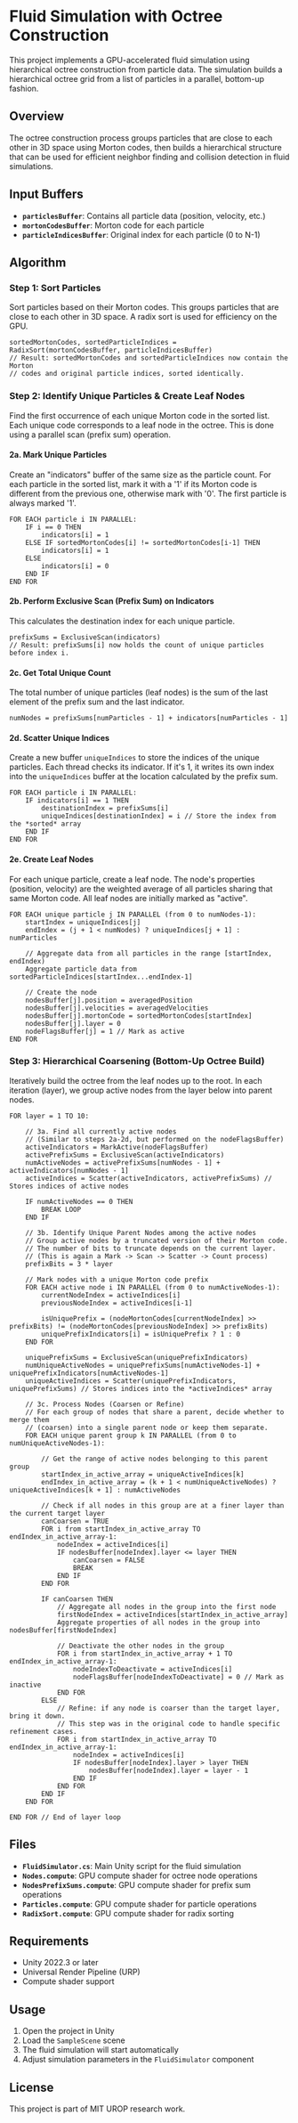 # Fluid Simulation with Octree Construction

This project implements a GPU-accelerated fluid simulation using hierarchical octree construction from particle data. The simulation builds a hierarchical octree grid from a list of particles in a parallel, bottom-up fashion.

## Overview

The octree construction process groups particles that are close to each other in 3D space using Morton codes, then builds a hierarchical structure that can be used for efficient neighbor finding and collision detection in fluid simulations.

## Input Buffers

- **`particlesBuffer`**: Contains all particle data (position, velocity, etc.)
- **`mortonCodesBuffer`**: Morton code for each particle
- **`particleIndicesBuffer`**: Original index for each particle (0 to N-1)

## Algorithm

### Step 1: Sort Particles

Sort particles based on their Morton codes. This groups particles that are close to each other in 3D space. A radix sort is used for efficiency on the GPU.

```pseudocode
sortedMortonCodes, sortedParticleIndices = RadixSort(mortonCodesBuffer, particleIndicesBuffer)
// Result: sortedMortonCodes and sortedParticleIndices now contain the Morton
// codes and original particle indices, sorted identically.
```

### Step 2: Identify Unique Particles & Create Leaf Nodes

Find the first occurrence of each unique Morton code in the sorted list. Each unique code corresponds to a leaf node in the octree. This is done using a parallel scan (prefix sum) operation.

#### 2a. Mark Unique Particles

Create an "indicators" buffer of the same size as the particle count. For each particle in the sorted list, mark it with a '1' if its Morton code is different from the previous one, otherwise mark with '0'. The first particle is always marked '1'.

```pseudocode
FOR EACH particle i IN PARALLEL:
    IF i == 0 THEN
        indicators[i] = 1
    ELSE IF sortedMortonCodes[i] != sortedMortonCodes[i-1] THEN
        indicators[i] = 1
    ELSE
        indicators[i] = 0
    END IF
END FOR
```

#### 2b. Perform Exclusive Scan (Prefix Sum) on Indicators

This calculates the destination index for each unique particle.

```pseudocode
prefixSums = ExclusiveScan(indicators)
// Result: prefixSums[i] now holds the count of unique particles before index i.
```

#### 2c. Get Total Unique Count

The total number of unique particles (leaf nodes) is the sum of the last element of the prefix sum and the last indicator.

```pseudocode
numNodes = prefixSums[numParticles - 1] + indicators[numParticles - 1]
```

#### 2d. Scatter Unique Indices

Create a new buffer `uniqueIndices` to store the indices of the unique particles. Each thread checks its indicator. If it's 1, it writes its own index into the `uniqueIndices` buffer at the location calculated by the prefix sum.

```pseudocode
FOR EACH particle i IN PARALLEL:
    IF indicators[i] == 1 THEN
        destinationIndex = prefixSums[i]
        uniqueIndices[destinationIndex] = i // Store the index from the *sorted* array
    END IF
END FOR
```

#### 2e. Create Leaf Nodes

For each unique particle, create a leaf node. The node's properties (position, velocity) are the weighted average of all particles sharing that same Morton code. All leaf nodes are initially marked as "active".

```pseudocode
FOR EACH unique particle j IN PARALLEL (from 0 to numNodes-1):
    startIndex = uniqueIndices[j]
    endIndex = (j + 1 < numNodes) ? uniqueIndices[j + 1] : numParticles

    // Aggregate data from all particles in the range [startIndex, endIndex)
    Aggregate particle data from sortedParticleIndices[startIndex...endIndex-1]
    
    // Create the node
    nodesBuffer[j].position = averagedPosition
    nodesBuffer[j].velocities = averagedVelocities
    nodesBuffer[j].mortonCode = sortedMortonCodes[startIndex]
    nodesBuffer[j].layer = 0
    nodeFlagsBuffer[j] = 1 // Mark as active
END FOR
```

### Step 3: Hierarchical Coarsening (Bottom-Up Octree Build)

Iteratively build the octree from the leaf nodes up to the root. In each iteration (layer), we group active nodes from the layer below into parent nodes.

```pseudocode
FOR layer = 1 TO 10:

    // 3a. Find all currently active nodes
    // (Similar to steps 2a-2d, but performed on the nodeFlagsBuffer)
    activeIndicators = MarkActive(nodeFlagsBuffer)
    activePrefixSums = ExclusiveScan(activeIndicators)
    numActiveNodes = activePrefixSums[numNodes - 1] + activeIndicators[numNodes - 1]
    activeIndices = Scatter(activeIndicators, activePrefixSums) // Stores indices of active nodes
    
    IF numActiveNodes == 0 THEN
        BREAK LOOP
    END IF

    // 3b. Identify Unique Parent Nodes among the active nodes
    // Group active nodes by a truncated version of their Morton code.
    // The number of bits to truncate depends on the current layer.
    // (This is again a Mark -> Scan -> Scatter -> Count process)
    prefixBits = 3 * layer

    // Mark nodes with a unique Morton code prefix
    FOR EACH active node i IN PARALLEL (from 0 to numActiveNodes-1):
        currentNodeIndex = activeIndices[i]
        previousNodeIndex = activeIndices[i-1]
        
        isUniquePrefix = (nodeMortonCodes[currentNodeIndex] >> prefixBits) != (nodeMortonCodes[previousNodeIndex] >> prefixBits)
        uniquePrefixIndicators[i] = isUniquePrefix ? 1 : 0
    END FOR
    
    uniquePrefixSums = ExclusiveScan(uniquePrefixIndicators)
    numUniqueActiveNodes = uniquePrefixSums[numActiveNodes-1] + uniquePrefixIndicators[numActiveNodes-1]
    uniqueActiveIndices = Scatter(uniquePrefixIndicators, uniquePrefixSums) // Stores indices into the *activeIndices* array

    // 3c. Process Nodes (Coarsen or Refine)
    // For each group of nodes that share a parent, decide whether to merge them
    // (coarsen) into a single parent node or keep them separate.
    FOR EACH unique parent group k IN PARALLEL (from 0 to numUniqueActiveNodes-1):
        
        // Get the range of active nodes belonging to this parent group
        startIndex_in_active_array = uniqueActiveIndices[k]
        endIndex_in_active_array = (k + 1 < numUniqueActiveNodes) ? uniqueActiveIndices[k + 1] : numActiveNodes
        
        // Check if all nodes in this group are at a finer layer than the current target layer
        canCoarsen = TRUE
        FOR i from startIndex_in_active_array TO endIndex_in_active_array-1:
            nodeIndex = activeIndices[i]
            IF nodesBuffer[nodeIndex].layer <= layer THEN
                canCoarsen = FALSE
                BREAK
            END IF
        END FOR
        
        IF canCoarsen THEN
            // Aggregate all nodes in the group into the first node
            firstNodeIndex = activeIndices[startIndex_in_active_array]
            Aggregate properties of all nodes in the group into nodesBuffer[firstNodeIndex]
            
            // Deactivate the other nodes in the group
            FOR i from startIndex_in_active_array + 1 TO endIndex_in_active_array-1:
                nodeIndexToDeactivate = activeIndices[i]
                nodeFlagsBuffer[nodeIndexToDeactivate] = 0 // Mark as inactive
            END FOR
        ELSE
            // Refine: if any node is coarser than the target layer, bring it down.
            // This step was in the original code to handle specific refinement cases.
            FOR i from startIndex_in_active_array TO endIndex_in_active_array-1:
                nodeIndex = activeIndices[i]
                IF nodesBuffer[nodeIndex].layer > layer THEN
                    nodesBuffer[nodeIndex].layer = layer - 1
                END IF
            END FOR
        END IF
    END FOR

END FOR // End of layer loop
```

## Files

- **`FluidSimulator.cs`**: Main Unity script for the fluid simulation
- **`Nodes.compute`**: GPU compute shader for octree node operations
- **`NodesPrefixSums.compute`**: GPU compute shader for prefix sum operations
- **`Particles.compute`**: GPU compute shader for particle operations
- **`RadixSort.compute`**: GPU compute shader for radix sorting

## Requirements

- Unity 2022.3 or later
- Universal Render Pipeline (URP)
- Compute shader support

## Usage

1. Open the project in Unity
2. Load the `SampleScene` scene
3. The fluid simulation will start automatically
4. Adjust simulation parameters in the `FluidSimulator` component

## License

This project is part of MIT UROP research work.